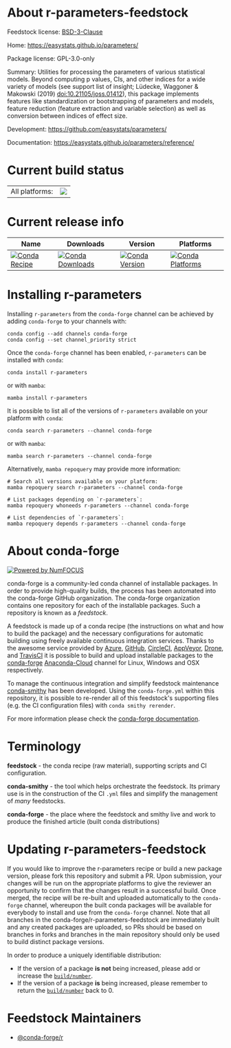 About r-parameters-feedstock
============================

Feedstock license: [BSD-3-Clause](https://github.com/conda-forge/r-parameters-feedstock/blob/main/LICENSE.txt)

Home: https://easystats.github.io/parameters/

Package license: GPL-3.0-only

Summary: Utilities for processing the parameters of various statistical models. Beyond computing p values, CIs, and other indices for a wide variety of models (see support list of insight; Lüdecke, Waggoner & Makowski (2019) <doi:10.21105/joss.01412>), this package implements features like standardization or bootstrapping of parameters and models, feature reduction (feature extraction and variable selection) as well as conversion between indices of effect size.

Development: https://github.com/easystats/parameters/

Documentation: https://easystats.github.io/parameters/reference/

Current build status
====================


<table><tr><td>All platforms:</td>
    <td>
      <a href="https://dev.azure.com/conda-forge/feedstock-builds/_build/latest?definitionId=7888&branchName=main">
        <img src="https://dev.azure.com/conda-forge/feedstock-builds/_apis/build/status/r-parameters-feedstock?branchName=main">
      </a>
    </td>
  </tr>
</table>

Current release info
====================

| Name | Downloads | Version | Platforms |
| --- | --- | --- | --- |
| [![Conda Recipe](https://img.shields.io/badge/recipe-r--parameters-green.svg)](https://anaconda.org/conda-forge/r-parameters) | [![Conda Downloads](https://img.shields.io/conda/dn/conda-forge/r-parameters.svg)](https://anaconda.org/conda-forge/r-parameters) | [![Conda Version](https://img.shields.io/conda/vn/conda-forge/r-parameters.svg)](https://anaconda.org/conda-forge/r-parameters) | [![Conda Platforms](https://img.shields.io/conda/pn/conda-forge/r-parameters.svg)](https://anaconda.org/conda-forge/r-parameters) |

Installing r-parameters
=======================

Installing `r-parameters` from the `conda-forge` channel can be achieved by adding `conda-forge` to your channels with:

```
conda config --add channels conda-forge
conda config --set channel_priority strict
```

Once the `conda-forge` channel has been enabled, `r-parameters` can be installed with `conda`:

```
conda install r-parameters
```

or with `mamba`:

```
mamba install r-parameters
```

It is possible to list all of the versions of `r-parameters` available on your platform with `conda`:

```
conda search r-parameters --channel conda-forge
```

or with `mamba`:

```
mamba search r-parameters --channel conda-forge
```

Alternatively, `mamba repoquery` may provide more information:

```
# Search all versions available on your platform:
mamba repoquery search r-parameters --channel conda-forge

# List packages depending on `r-parameters`:
mamba repoquery whoneeds r-parameters --channel conda-forge

# List dependencies of `r-parameters`:
mamba repoquery depends r-parameters --channel conda-forge
```


About conda-forge
=================

[![Powered by
NumFOCUS](https://img.shields.io/badge/powered%20by-NumFOCUS-orange.svg?style=flat&colorA=E1523D&colorB=007D8A)](https://numfocus.org)

conda-forge is a community-led conda channel of installable packages.
In order to provide high-quality builds, the process has been automated into the
conda-forge GitHub organization. The conda-forge organization contains one repository
for each of the installable packages. Such a repository is known as a *feedstock*.

A feedstock is made up of a conda recipe (the instructions on what and how to build
the package) and the necessary configurations for automatic building using freely
available continuous integration services. Thanks to the awesome service provided by
[Azure](https://azure.microsoft.com/en-us/services/devops/), [GitHub](https://github.com/),
[CircleCI](https://circleci.com/), [AppVeyor](https://www.appveyor.com/),
[Drone](https://cloud.drone.io/welcome), and [TravisCI](https://travis-ci.com/)
it is possible to build and upload installable packages to the
[conda-forge](https://anaconda.org/conda-forge) [Anaconda-Cloud](https://anaconda.org/)
channel for Linux, Windows and OSX respectively.

To manage the continuous integration and simplify feedstock maintenance
[conda-smithy](https://github.com/conda-forge/conda-smithy) has been developed.
Using the ``conda-forge.yml`` within this repository, it is possible to re-render all of
this feedstock's supporting files (e.g. the CI configuration files) with ``conda smithy rerender``.

For more information please check the [conda-forge documentation](https://conda-forge.org/docs/).

Terminology
===========

**feedstock** - the conda recipe (raw material), supporting scripts and CI configuration.

**conda-smithy** - the tool which helps orchestrate the feedstock.
                   Its primary use is in the construction of the CI ``.yml`` files
                   and simplify the management of *many* feedstocks.

**conda-forge** - the place where the feedstock and smithy live and work to
                  produce the finished article (built conda distributions)


Updating r-parameters-feedstock
===============================

If you would like to improve the r-parameters recipe or build a new
package version, please fork this repository and submit a PR. Upon submission,
your changes will be run on the appropriate platforms to give the reviewer an
opportunity to confirm that the changes result in a successful build. Once
merged, the recipe will be re-built and uploaded automatically to the
`conda-forge` channel, whereupon the built conda packages will be available for
everybody to install and use from the `conda-forge` channel.
Note that all branches in the conda-forge/r-parameters-feedstock are
immediately built and any created packages are uploaded, so PRs should be based
on branches in forks and branches in the main repository should only be used to
build distinct package versions.

In order to produce a uniquely identifiable distribution:
 * If the version of a package **is not** being increased, please add or increase
   the [``build/number``](https://docs.conda.io/projects/conda-build/en/latest/resources/define-metadata.html#build-number-and-string).
 * If the version of a package **is** being increased, please remember to return
   the [``build/number``](https://docs.conda.io/projects/conda-build/en/latest/resources/define-metadata.html#build-number-and-string)
   back to 0.

Feedstock Maintainers
=====================

* [@conda-forge/r](https://github.com/conda-forge/r/)

